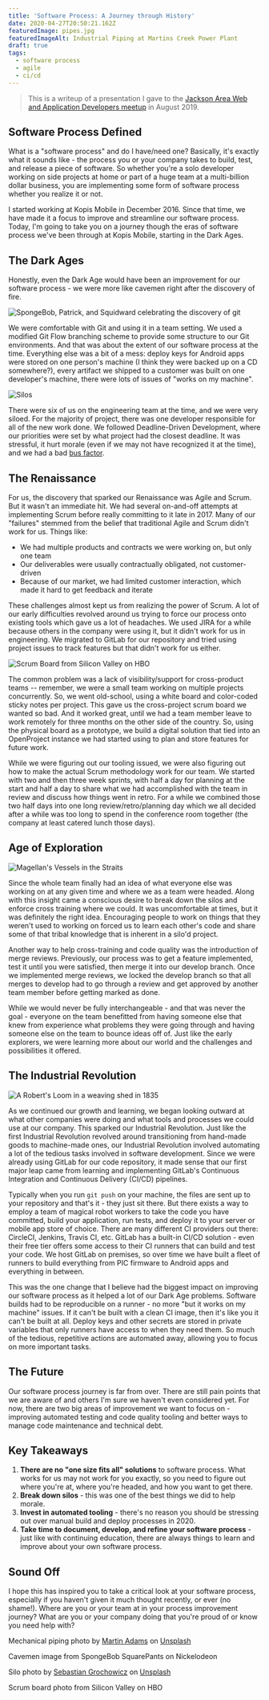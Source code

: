 ```yaml
---
title: 'Software Process: A Journey through History'
date: 2020-04-27T20:50:21.162Z
featuredImage: pipes.jpg
featuredImageAlt: Industrial Piping at Martins Creek Power Plant
draft: true
tags:
  - software process
  - agile
  - ci/cd
---
```


> This is a writeup of a presentation I gave to the [Jackson Area Web and Application Developers meetup](https://www.meetup.com/Jackson-Area-Web-And-App-Developers/) in August 2019.

## Software Process Defined

What is a "software process" and do I have/need one? Basically, it's exactly what it sounds like - the process you or your company takes to build, test, and release a piece of software. So whether you're a solo developer working on side projects at home or part of a huge team at a multi-billion dollar business, you are implementing some form of software process whether you realize it or not.

I started working at Kopis Mobile in December 2016. Since that time, we have made it a focus to improve and streamline our software process. Today, I'm going to take you on a journey though the eras of software process we've been through at Kopis Mobile, starting in the Dark Ages.

## The Dark Ages

Honestly, even the Dark Age would have been an improvement for our software process - we were more like cavemen right after the discovery of fire.

![SpongeBob, Patrick, and Squidward celebrating the discovery of git](cavemen.gif)

We were comfortable with Git and using it in a team setting. We used a modified Git Flow branching scheme to provide some structure to our Git environments. And that was about the extent of our software process at the time. Everything else was a bit of a mess: deploy keys for Android apps were stored on one person's machine (I think they were backed up on a CD somewhere?), every artifact we shipped to a customer was built on one developer's machine, there were lots of issues of "works on my machine".

![Silos](silos.jpg)

There were six of us on the engineering team at the time, and we were very siloed. For the majority of project, there was one developer responsible for all of the new work done. We followed Deadline-Driven Development, where our priorities were set by what project had the closest deadline. It was stressful, it hurt morale (even if we may not have recognized it at the time), and we had a bad [bus factor](https://en.wikipedia.org/wiki/Bus_factor).

## The Renaissance

For us, the discovery that sparked our Renaissance was Agile and Scrum. But it wasn't an immediate hit. We had several on-and-off attempts at implementing Scrum before really committing to it late in 2017. Many of our "failures" stemmed from the belief that traditional Agile and Scrum didn't work for us. Things like:

- We had multiple products and contracts we were working on, but only one team
- Our deliverables were usually contractually obligated, not customer-driven
- Because of our market, we had limited customer interaction, which made it hard to get feedback and iterate

These challenges almost kept us from realizing the power of Scrum. A lot of our early difficulties revolved around us trying to force our process onto existing tools which gave us a lot of headaches. We used JIRA for a while because others in the company were using it, but it didn't work for us in engineering. We migrated to GitLab for our repository and tried using project issues to track features but that didn't work for us either.

![Scrum Board from Silicon Valley on HBO](scrumboard.png)

The common problem was a lack of visibility/support for cross-product teams -- remember, we were a small team working on multiple projects concurrently. So, we went old-school, using a white board and color-coded sticky notes per project. This gave us the cross-project scrum board we wanted so bad. And it worked great, until we had a team member leave to work remotely for three months on the other side of the country. So, using the physical board as a prototype, we build a digital solution that tied into an OpenProject instance we had started using to plan and store features for future work.

While we were figuring out our tooling issued, we were also figuring out how to make the actual Scrum methodology work for our team. We started with two and then three week sprints, with half a day for planning at the start and half a day to share what we had accomplished with the team in review and discuss how things went in retro. For a while we combined those two half days into one long review/retro/planning day which we all decided after a while was too long to spend in the conference room together (the company at least catered lunch those days).

## Age of Exploration

![Magellan's Vessels in the Straits](ships.jpg)

Since the whole team finally had an idea of what everyone else was working on at any given time and where we as a team were headed. Along with this insight came a conscious desire to break down the silos and enforce cross training where we could. It was uncomfortable at times, but it was definitely the right idea. Encouraging people to work on things that they weren't used to working on forced us to learn each other's code and share some of that tribal knowledge that is inherent in a silo'd project.

Another way to help cross-training and code quality was the introduction of merge reviews. Previously, our process was to get a feature implemented, test it until you were satisfied, then merge it into our develop branch. Once we implemented merge reviews, we locked the develop branch so that all merges to develop had to go through a review and get approved by another team member before getting marked as done.

While we would never be fully interchangeable - and that was never the goal - everyone on the team benefitted from having someone else that knew from experience what problems they were going through and having someone else on the team to bounce ideas off of.
Just like the early explorers, we were learning more about our world and the challenges and possibilities it offered.

## The Industrial Revolution

![A Robert's Loom in a weaving shed in 1835](loom.jpg)

As we continued our growth and learning, we began looking outward at what other companies were doing and what tools and processes we could use at our company. This sparked our Industrial Revolution. Just like the first Industrial Revolution revolved around transitioning from hand-made goods to machine-made ones, our Industrial Revolution involved automating a lot of the tedious tasks involved in software development. Since we were already using GitLab for our code repository, it made sense that our first major leap came from learning and implementing GitLab's Continuous Integration and Continuous Delivery (CI/CD) pipelines.

Typically when you run `git push` on your machine, the files are sent up to your repository and that's it - they just sit there. But there exists a way to employ a team of magical robot workers to take the code you have committed, build your application, run tests, and deploy it to your server or mobile app store of choice. There are many different CI providers out there: CircleCI, Jenkins, Travis CI, etc. GitLab has a built-in CI/CD solution - even their free tier offers some access to their CI runners that can build and test your code. We host GitLab on premises, so over time we have built a fleet of runners to build everything from PIC firmware to Android apps and everything in between.

This was the one change that I believe had the biggest impact on improving our software process as it helped a lot of our Dark Age problems. Software builds had to be reproducible on a runner - no more "but it works on my machine" issues. If it can't be built with a clean CI image, then it's like you it can't be built at all. Deploy keys and other secrets are stored in private variables that only runners have access to when they need them. So much of the tedious, repetitive actions are automated away, allowing you to focus on more important tasks.

## The Future

Our software process journey is far from over. There are still pain points that we are aware of and others I'm sure we haven't even considered yet. For now, there are two big areas of improvement we want to focus on - improving automated testing and code quality tooling and better ways to manage code maintenance and technical debt.

## Key Takeaways

1. **There are no "one size fits all" solutions** to software process. What works for us may not work for you exactly, so you need to figure out where you're at, where you're headed, and how you want to get there.
1. **Break down silos** - this was one of the best things we did to help morale.
1. **Invest in automated tooling** - there's no reason you should be stressing out over manual build and deploy processes in 2020.
1. **Take time to document, develop, and refine your software process** - just like with continuing education, there are always things to learn and improve about your own software process.

## Sound Off

I hope this has inspired you to take a critical look at your software process, especially if you haven't given it much thought recently, or ever (no shame!). Where are you or your team at in your process improvement journey? What are you or your company doing that you're proud of or know you need help with?

Mechanical piping photo by <a href="https://unsplash.com/@martinadams?utm_source=unsplash&amp;utm_medium=referral&amp;utm_content=creditCopyText">Martin Adams</a> on <a href="/s/photos/process?utm_source=unsplash&amp;utm_medium=referral&amp;utm_content=creditCopyText">Unsplash</a></span>

Cavemen image from SpongeBob SquarePants on Nickelodeon

Silo photo by <a href="https://unsplash.com/@sebastiangrochowicz?utm_source=unsplash&amp;utm_medium=referral&amp;utm_content=creditCopyText">Sebastian Grochowicz</a> on <a href="/s/photos/process?utm_source=unsplash&amp;utm_medium=referral&amp;utm_content=creditCopyText">Unsplash</a></span>

Scrum board photo from Silicon Valley on HBO
